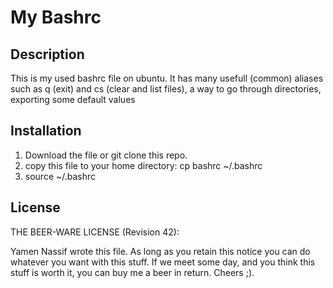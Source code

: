 My Bashrc
==============

Description
-----------
This is my used bashrc file on ubuntu.
It has many usefull (common) aliases such as q (exit) and cs (clear and list files), a way to go through directories, exporting some default values

Installation
------------
1. Download the file or git clone this repo.
2. copy this file to your home directory: cp bashrc ~/.bashrc
3. source ~/.bashrc

License
-------
THE BEER-WARE LICENSE (Revision 42):

Yamen Nassif wrote this file. As long as you retain this notice you can do
whatever you want with this stuff. If we meet some day, and you think this
stuff is worth it, you can buy me a beer in return.
Cheers ;).
